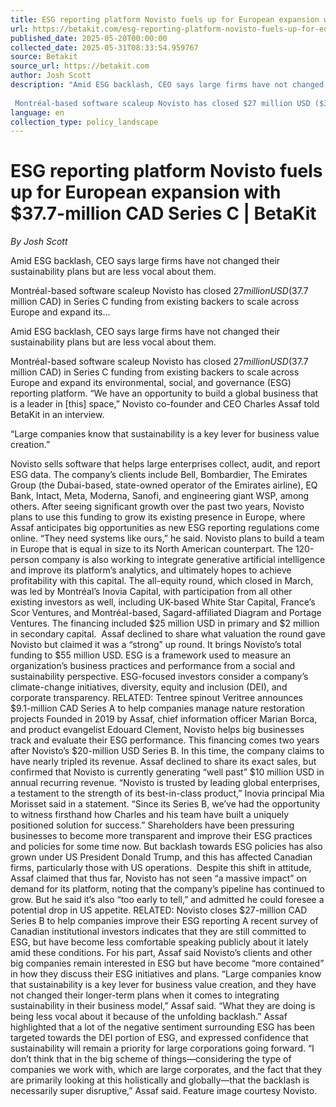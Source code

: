 ```yaml
---
title: ESG reporting platform Novisto fuels up for European expansion with $37.7-million CAD Series C | BetaKit
url: https://betakit.com/esg-reporting-platform-novisto-fuels-up-for-european-expansion-with-37-7-million-cad-series-c/
published_date: 2025-05-20T00:00:00
collected_date: 2025-05-31T08:33:54.959767
source: Betakit
source_url: https://betakit.com
author: Josh Scott
description: "Amid ESG backlash, CEO says large firms have not changed their sustainability plans but are less vocal about them. 
 
 Montréal-based software scaleup Novisto has closed $27 million USD ($37.7 million CAD) in Series C funding from existing backers to scale across Europe and expand its..."
language: en
collection_type: policy_landscape
---
```


# ESG reporting platform Novisto fuels up for European expansion with $37.7-million CAD Series C | BetaKit

*By Josh Scott*

Amid ESG backlash, CEO says large firms have not changed their sustainability plans but are less vocal about them. 
 
 Montréal-based software scaleup Novisto has closed $27 million USD ($37.7 million CAD) in Series C funding from existing backers to scale across Europe and expand its...

Amid ESG backlash, CEO says large firms have not changed their sustainability plans but are less vocal about them. 
 
 Montréal-based software scaleup Novisto has closed $27 million USD ($37.7 million CAD) in Series C funding from existing backers to scale across Europe and expand its environmental, social, and governance (ESG) reporting platform. 
 “We have an opportunity to build a global business that is a leader in [this] space,” Novisto co-founder and CEO Charles Assaf told BetaKit in an interview. 
 
 “Large companies know that sustainability is a key lever for business value creation.” 
 
 Novisto sells software that helps large enterprises collect, audit, and report ESG data. The company’s clients include Bell, Bombardier, The Emirates Group (the Dubai-based, state-owned operator of the Emirates airline), EQ Bank, Intact, Meta, Moderna, Sanofi, and engineering giant WSP, among others. 
 After seeing significant growth over the past two years, Novisto plans to use this funding to grow its existing presence in Europe, where Assaf anticipates big opportunities as new ESG reporting regulations come online. “They need systems like ours,” he said. 
 Novisto plans to build a team in Europe that is equal in size to its North American counterpart. The 120-person company is also working to integrate generative artificial intelligence and improve its platform’s analytics, and ultimately hopes to achieve profitability with this capital. 
 The all-equity round, which closed in March, was led by Montréal’s Inovia Capital, with participation from all other existing investors as well, including UK-based White Star Capital, France’s Scor Ventures, and Montréal-based, Sagard-affiliated Diagram and Portage Ventures. The financing included $25 million USD in primary and $2 million in secondary capital.  
 Assaf declined to share what valuation the round gave Novisto but claimed it was a “strong” up round. It brings Novisto’s total funding to $55 million USD. 
 ESG is a framework used to measure an organization’s business practices and performance from a social and sustainability perspective. ESG-focused investors consider a company’s climate-change initiatives, diversity, equity and inclusion (DEI), and corporate transparency. 
 RELATED: Tentree spinout Veritree announces $9.1-million CAD Series A to help companies manage nature restoration projects 
 Founded in 2019 by Assaf, chief information officer Marian Borca, and product evangelist Edouard Clement, Novisto helps big businesses track and evaluate their ESG performance. 
 This financing comes two years after Novisto’s $20-million USD Series B. In this time, the company claims to have nearly tripled its revenue. Assaf declined to share its exact sales, but confirmed that Novisto is currently generating “well past” $10 million USD in annual recurring revenue. 
 “Novisto is trusted by leading global enterprises, a testament to the strength of its best-in-class product,” Inovia principal Mia Morisset said in a statement. “Since its Series B, we’ve had the opportunity to witness firsthand how Charles and his team have built a uniquely positioned solution for success.” 
 Shareholders have been pressuring businesses to become more transparent and improve their ESG practices and policies for some time now. But backlash towards ESG policies has also grown under US President Donald Trump, and this has affected Canadian firms, particularly those with US operations.  
 Despite this shift in attitude, Assaf claimed that thus far, Novisto has not seen “a massive impact” on demand for its platform, noting that the company’s pipeline has continued to grow. But he said it’s also “too early to tell,” and admitted he could foresee a potential drop in US appetite. 
 RELATED: Novisto closes $27-million CAD Series B to help companies improve their ESG reporting 
 A recent survey of Canadian institutional investors indicates that they are still committed to ESG, but have become less comfortable speaking publicly about it lately amid these conditions. For his part, Assaf said Novisto’s clients and other big companies remain interested in ESG but have become “more contained” in how they discuss their ESG initiatives and plans. 
 “Large companies know that sustainability is a key lever for business value creation, and they have not changed their longer-term plans when it comes to integrating sustainability in their business model,” Assaf said. “What they are doing is being less vocal about it because of the unfolding backlash.” 
 Assaf highlighted that a lot of the negative sentiment surrounding ESG has been targeted towards the DEI portion of ESG, and expressed confidence that sustainability will remain a priority for large corporations going forward. 
 “I don’t think that in the big scheme of things—considering the type of companies we work with, which are large corporates, and the fact that they are primarily looking at this holistically and globally—that the backlash is necessarily super disruptive,” Assaf said. 
 Feature image courtesy Novisto.